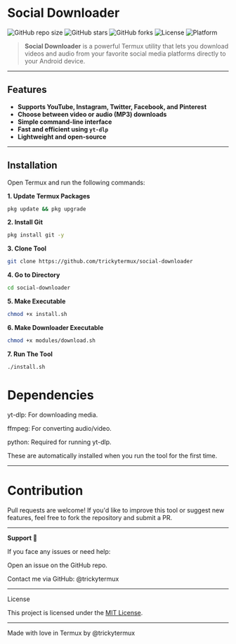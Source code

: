 # Social Downloader

![GitHub repo size](https://img.shields.io/github/repo-size/trickytermux/social-downloader)
![GitHub stars](https://img.shields.io/github/stars/trickytermux/social-downloader?style=social)
![GitHub forks](https://img.shields.io/github/forks/trickytermux/social-downloader?style=social)
![License](https://img.shields.io/github/license/trickytermux/social-downloader)
![Platform](https://img.shields.io/badge/platform-Termux-blue)

> **Social Downloader** is a powerful Termux utility that lets you download videos and audio from your favorite social media platforms directly to your Android device.

---

## Features

- **Supports YouTube, Instagram, Twitter, Facebook, and Pinterest**
- **Choose between video or audio (MP3) downloads**
- **Simple command-line interface**
- **Fast and efficient using `yt-dlp`**
- **Lightweight and open-source**

---

## Installation

Open Termux and run the following commands:

**1. Update Termux Packages**
```bash
pkg update && pkg upgrade
```

**2. Install Git**
```bash
pkg install git -y
```
**3. Clone Tool**
```bash
git clone https://github.com/trickytermux/social-downloader
```

**4. Go to Directory**
```bash
cd social-downloader
```

**5. Make Executable**
```bash
chmod +x install.sh
```

**6. Make Downloader Executable**
```bash
chmod +x modules/download.sh
```

**7. Run The Tool**
```bash
./install.sh
```

# Dependencies

yt-dlp: For downloading media.

ffmpeg: For converting audio/video.

python: Required for running yt-dlp.


These are automatically installed when you run the tool for the first time.


---

# Contribution

Pull requests are welcome! If you'd like to improve this tool or suggest new features, feel free to fork the repository and submit a PR.


---

**Support 🩷**

If you face any issues or need help:

Open an issue on the GitHub repo.

Contact me via GitHub: @trickytermux



---

License

This project is licensed under the [MIT License](LICENSE.md).


---

Made with love in Termux by @trickytermux
